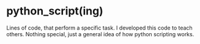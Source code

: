 # python_script(ing)
Lines of code, that perform a specific task. I developed this code to teach others. Nothing special, just a general idea of how python scripting works.